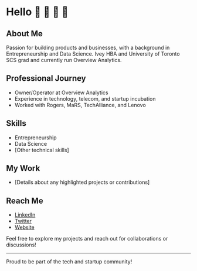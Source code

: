 # Hello 👋 👋 👋 👋

## About Me
Passion for building products and businesses, with a background in Entrepreneurship and Data Science. Ivey HBA and University of Toronto SCS grad and currently run Overview Analytics.

## Professional Journey
- Owner/Operator at Overview Analytics
- Experience in technology, telecom, and startup incubation
- Worked with Rogers, MaRS, TechAlliance, and Lenovo

## Skills
- Entrepreneurship
- Data Science
- [Other technical skills]

## My Work
- [Details about any highlighted projects or contributions]

## Reach Me
- [LinkedIn ](https://linkedin.com/in/alecjmiller)
- [Twitter ](https://x.com/gener8ive)
- [Website ](https://mgd1984.github.io/personal-site)

Feel free to explore my projects and reach out for collaborations or discussions!

---

Proud to be part of the tech and startup community!
